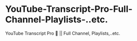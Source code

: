 # YouTube-Transcript-Pro-Full-Channel-Playlists-..etc.
YouTube Transcript Pro 📄 || Full Channel, Playlists,..etc.
